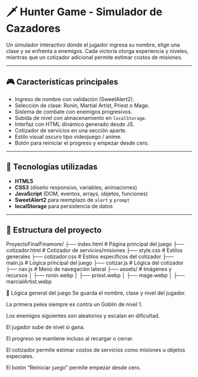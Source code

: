 # 🗡️ Hunter Game - Simulador de Cazadores

Un simulador interactivo donde el jugador ingresa su nombre, elige una clase y se enfrenta a enemigos. Cada victoria otorga experiencia y niveles, mientras que un cotizador adicional permite estimar costos de misiones.

---

## 🎮 Características principales

- Ingreso de nombre con validación (SweetAlert2).
- Selección de clase: Ronin, Martial Artist, Priest o Mage.
- Sistema de combate con enemigos progresivos.
- Subida de nivel con almacenamiento en `localStorage`.
- Interfaz con HTML dinámico generado desde JS.
- Cotizador de servicios en una sección aparte.
- Estilo visual oscuro tipo videojuego / anime.
- Botón para reiniciar el progreso y empezar desde cero.

---

## 🧪 Tecnologías utilizadas

- **HTML5**
- **CSS3** (diseño responsivo, variables, animaciones)
- **JavaScript** (DOM, eventos, arrays, objetos, funciones)
- **SweetAlert2** para reemplazo de `alert` y `prompt`
- **localStorage** para persistencia de datos

---

## 📁 Estructura del proyecto

ProyectoFinalFinamore/
├── index.html # Página principal del juego
├── cotizador.html # Cotizador de servicios/misiones
├── style.css # Estilos generales
├── cotizador.css # Estilos específicos del cotizador
├── main.js # Lógica principal del juego
├── cotizar.js # Lógica del cotizador
├── nav.js # Menú de navegación lateral
├── assets/ # Imágenes y recursos
│ ├── ronin.webp
│ ├── priest.webp
│ ├── mage.webp
│ ├── marcialArtist.webp

🔁 Lógica general del juego
Se guarda el nombre, clase y nivel del jugador.

La primera pelea siempre es contra un Goblin de nivel 1.

Los enemigos siguientes son aleatorios y escalan en dificultad.

El jugador sube de nivel si gana.

El progreso se mantiene incluso al recargar o cerrar.

El cotizador permite estimar costos de servicios como misiones u objetos especiales.

El botón “Reiniciar juego” permite empezar desde cero.


